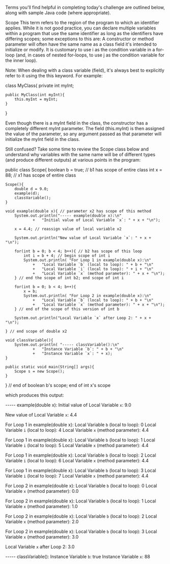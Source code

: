 Terms you'll find helpful in completing today's challenge are outlined below, along with sample Java code (where appropriate).

Scope
This term refers to the region of the program to which an identifier applies. While it is not good practice, you can declare multiple variables within a program that use the same identifier as long as the identifiers have differing scopes; some exceptions to this are:
A constructor or method parameter will often have the same name as a class field it's intended to initialize or modify.
It is customary to use i as the condition variable in a for-loop (and, in cases of nested for-loops, to use j as the condition variable for the inner loop).

Note: When dealing with a class variable (field), it's always best to explicitly refer to it using the this keyword. For example:

class MyClass{
    private int myInt;

    public MyClass(int myInt){
        this.myInt = myInt;
    }
}

Even though there is a myInt field in the class, the constructor has a completely different myInt parameter. The field (this.myInt) is then assigned the value of the parameter, so any argument passed as that parameter will initialize the myInt field in the class.

Still confused? Take some time to review the Scope class below and understand why variables with the same name will be of different types (and produce different outputs) at various points in the program:

public class Scope{
    boolean b = true; // b1 has scope of entire class
    int x = 88; // x1 has scope of entire class

    Scope(){
        double d = 9.0;
        example(d);
        classVariable();
    }

    void example(double x){ // parameter x2 has scope of this method
        System.out.println("----- example(double x):\n"
                +   "Initial value of Local Variable `x`: " + x + "\n");

        x = 4.4; // reassign value of local variable x2

        System.out.println("New value of Local Variable `x`: " + x + "\n");

        for(int b = 0; b < 4; b++){ // b2 has scope of this loop
            int i = b + 4; // begin scope of int i
            System.out.println( "For Loop 1 in example(double x):\n"
                +   "Local Variable `b` (local to loop): " + b + "\n"
                +   "Local Variable `i` (local to loop): " + i + "\n"
                +   "Local Variable `x` (method parameter): " + x + "\n");
        } // end the scope of int b2; end scope of int i

        for(int b = 0; b < 4; b++){
            x = b;
            System.out.println( "For Loop 2 in example(double x):\n"
                +   "Local Variable `b` (local to loop): " + b + "\n"
                +   "Local Variable `x` (method parameter): " + x + "\n");
        } // end of the scope of this version of int b

        System.out.println("Local Variable `x` after Loop 2: " + x + "\n");

    } // end scope of double x2

    void classVariable(){
        System.out.println( "----- classVariable():\n"
                +   "Instance Variable `b`: " + b + "\n"
                +   "Instance Variable `x`: " + x);
    }

    public static void main(String[] args){
        Scope s = new Scope();
    }
} // end of boolean b's scope; end of int x's scope

which produces this output:

----- example(double x):
Initial value of Local Variable `x`: 9.0

New value of Local Variable `x`: 4.4

For Loop 1 in example(double x):
Local Variable `b` (local to loop): 0
Local Variable `i` (local to loop): 4
Local Variable `x` (method parameter): 4.4

For Loop 1 in example(double x):
Local Variable `b` (local to loop): 1
Local Variable `i` (local to loop): 5
Local Variable `x` (method parameter): 4.4

For Loop 1 in example(double x):
Local Variable `b` (local to loop): 2
Local Variable `i` (local to loop): 6
Local Variable `x` (method parameter): 4.4

For Loop 1 in example(double x):
Local Variable `b` (local to loop): 3
Local Variable `i` (local to loop): 7
Local Variable `x` (method parameter): 4.4

For Loop 2 in example(double x):
Local Variable `b` (local to loop): 0
Local Variable `x` (method parameter): 0.0

For Loop 2 in example(double x):
Local Variable `b` (local to loop): 1
Local Variable `x` (method parameter): 1.0

For Loop 2 in example(double x):
Local Variable `b` (local to loop): 2
Local Variable `x` (method parameter): 2.0

For Loop 2 in example(double x):
Local Variable `b` (local to loop): 3
Local Variable `x` (method parameter): 3.0

Local Variable `x` after Loop 2: 3.0

----- classVariable():
Instance Variable `b`: true
Instance Variable `x`: 88